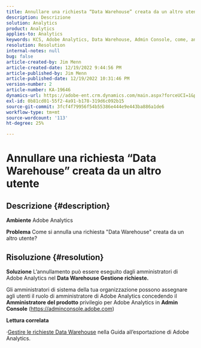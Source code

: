```yaml
---
title: Annullare una richiesta “Data Warehouse” creata da un altro utente
description: Descrizione
solution: Analytics
product: Analytics
applies-to: Analytics
keywords: KCS, Adobe Analytics, Data Warehouse, Admin Console, come, annullare, richiedere, un altro utente, Data Warehouse Request Manager
resolution: Resolution
internal-notes: null
bug: false
article-created-by: Jim Menn
article-created-date: 12/19/2022 9:44:56 PM
article-published-by: Jim Menn
article-published-date: 12/19/2022 10:31:46 PM
version-number: 2
article-number: KA-19646
dynamics-url: https://adobe-ent.crm.dynamics.com/main.aspx?forceUCI=1&pagetype=entityrecord&etn=knowledgearticle&id=475e715c-e67f-ed11-81ac-6045bd006704
exl-id: 0b81cd01-55f2-4a91-b178-319d6c092b15
source-git-commit: 3fcf4f79956f54b55386e444e9e443ba886a1de6
workflow-type: tm+mt
source-wordcount: '113'
ht-degree: 25%

---
```


# Annullare una richiesta “Data Warehouse” creata da un altro utente

## Descrizione {#description}


<b>Ambiente</b>
Adobe Analytics

<b>Problema</b>
Come si annulla una richiesta &quot;Data Warehouse&quot; creata da un altro utente?


## Risoluzione {#resolution}


<b>Soluzione</b>
L’annullamento può essere eseguito dagli amministratori di Adobe Analytics nel <b>Data Warehouse Gestione richieste.</b>

Gli amministratori di sistema della tua organizzazione possono assegnare agli utenti il ruolo di amministratore di Adobe Analytics concedendo il <b>Amministratore del prodotto</b> privilegio per Adobe Analytics in <b>Admin Console</b> (https://adminconsole.adobe.com)

<b>Lettura correlata</b>

·[Gestire le richieste Data Warehouse](https://experienceleague.adobe.com/docs/analytics/export/data-warehouse/data-warehouse-requests-manage.html?lang=it) nella Guida all’esportazione di Adobe Analytics.
